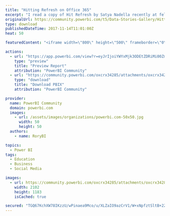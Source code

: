 ```yaml
---
title: "Hitting Refresh on Office 365"
excerpt: "I read a copy of Hit Refresh by Satya Nadella recently at felt at the time that it was a fascinating way of publicising the direction of travel of"
originalUrl: https://community.powerbi.com/t5/Data-Stories-Gallery/Hitting-Refresh-on-Office-365/m-p/303112
type: download
publishedDateTime: 2017-11-14T11:01:00Z
heat: 50

featuredContent: "<iframe width=\"800\" height=\"500\" frameborder=\"0\" src=\"https://app.powerbi.com/view?r=eyJrIjoiYWYxMjk3ODEtZDRiMi00ZmEyLWFkMjctYjdjMzgxZmYxYWZjIiwidCI6IjFkOTEwYzM3LWE0MjktNGYzNS1iYTFiLTM3ZDViMjNmZTRhMSIsImMiOjh9\"></iframe>"

actions:
  - url: "https://app.powerbi.com/view?r=eyJrIjoiYWYxMjk3ODEtZDRiMi00ZmEyLWFkMjctYjdjMzgxZmYxYWZjIiwidCI6IjFkOTEwYzM3LWE0MjktNGYzNS1iYTFiLTM3ZDViMjNmZTRhMSIsImMiOjh9"
    type: "preview"
    title: "Preview Report"
    attribution: "PowerBI Community"
  - url: "https://community.powerbi.com/oxcrx34285/attachments/oxcrx34285/DataStoriesGallery/1245/2/HitRefreshPBI.pbix"
    type: "download"
    title: "Download PBIX"
    attribution: "PowerBI Community"

provider:
  name: PowerBI Community
  domain: powerbi.com
  images:
    - url: /assets/images/organizations/powerbi.com-50x50.jpg
      width: 50
      height: 50
  authors:
    - name: RoryBI

topics:
  - Power BI
tags:
  - Education
  - Business
  - Social Media

images:
  - url: https://community.powerbi.com/oxcrx34285/attachments/oxcrx34285/DataStoriesGallery/1245/1/Titlpage.PNG
    width: 2102
    height: 1183
    isCached: true

secured: "TGQ67KchXW78IKzzU/wPinaea9Mco/u/XLZaIO9azCrV1/W+xNpfztSltB+2ZEhTcyBM/sNrFcLa2/67T4g5UzoACowugdP8CBgXrwk8an9twAiG6Z7+muMRLhRZl0aX31srV/p9Td+iBrjaa0g1QH13CQ3wcFmQ49/pVDOaxF9hux0J1C9ZsB70W2q7RilYqwbUsBRT30vgij5k+5Gpp1NbwxnmCn21peqsce1EsQQqhqNkVC23EVjBSlnorOoqws7OHgtE2YCmTfGHDa2Y+NOaOGiUf/tTutbXag4kwKdSCJPDpqoN/h/ANaILNDU7fzEwnitY8zaNQuX77FkAAO2oMYmaDr2pyZ42WAd17ck1BZ0QaGfFBtrVCfdE91bEAHc/YlJjMyOSQNDqK4B6X5wIWkkWKURpuGyItFzfuxs//sfPyOGjvgU9ODiZE4og;HdV78QrTKm3X6tapkb9Wag=="
---
```


